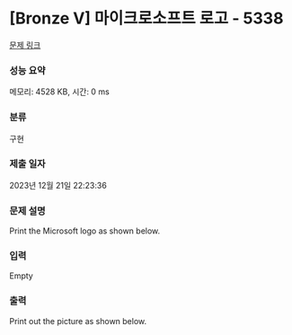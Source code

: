 # [Bronze V] 마이크로소프트 로고 - 5338 

[문제 링크](https://www.acmicpc.net/problem/5338) 

### 성능 요약

메모리: 4528 KB, 시간: 0 ms

### 분류

구현

### 제출 일자

2023년 12월 21일 22:23:36

### 문제 설명

<p>Print the Microsoft logo as shown below.</p>

### 입력 

 Empty

### 출력 

 <p>Print out the picture as shown below.</p>

